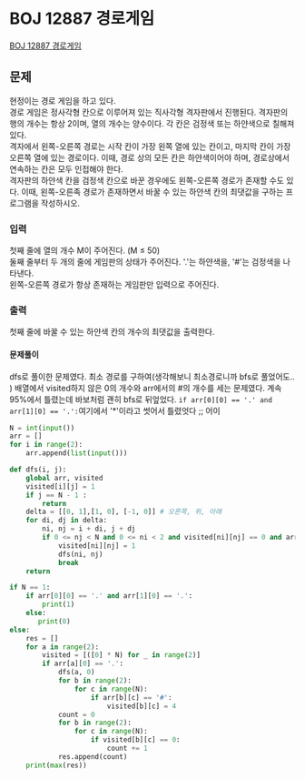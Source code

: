 # BOJ 12887 경로게임
[BOJ 12887 경로게임](https://www.acmicpc.net/problem/12887)

## 문제
현정이는 경로 게임을 하고 있다.  
경로 게임은 정사각형 칸으로 이루어져 있는 직사각형 격자판에서 진행된다. 격자판의 행의 개수는 항상 2이며, 열의 개수는 양수이다. 각 칸은 검정색 또는 하얀색으로 칠해져 있다.  
격자에서 왼쪽-오른쪽 경로는 시작 칸이 가장 왼쪽 열에 있는 칸이고, 마지막 칸이 가장 오른쪽 열에 있는 경로이다. 이때, 경로 상의 모든 칸은 하얀색이어야 하며, 경로상에서 연속하는 칸은 모두 인접해야 한다.  
격자판의 하얀색 칸을 검정색 칸으로 바꾼 경우에도 왼쪽-오른쪽 경로가 존재할 수도 있다. 이때, 왼쪽-오른족 경로가 존재하면서 바꿀 수 있는 하얀색 칸의 최댓값을 구하는 프로그램을 작성하시오.

### 입력
첫째 줄에 열의 개수 M이 주어진다. (M ≤ 50)  
둘째 줄부터 두 개의 줄에 게임판의 상태가 주어진다. '.'는 하얀색을, '#'는 검정색을 나타낸다.  
왼쪽-오른쪽 경로가 항상 존재하는 게임판만 입력으로 주어진다.

### 출력
첫째 줄에 바꿀 수 있는 하얀색 칸의 개수의 최댓값을 출력한다.

#### 문제풀이
dfs로 풀이한 문제였다. 최소 경로를 구하여(생각해보니 최소경로니까 bfs로 풀었어도.. ) 배열에서 visited하지 않은 0의 개수와 arr에서의 #의 개수를 세는 문제였다. 계속 95%에서 틀렸는데 바보처럼 괜히 bfs로 뒤엎었다. `if arr[0][0] == '.' and arr[1][0] == '.':`여기에서 '*'이라고 썻어서 틀렸엇다 ;; 어이 
```python
N = int(input())
arr = []
for i in range(2):
    arr.append(list(input()))

def dfs(i, j):
    global arr, visited
    visited[i][j] = 1
    if j == N - 1 :
        return
    delta = [[0, 1],[1, 0], [-1, 0]] # 오른쪽, 위, 아래
    for di, dj in delta:
        ni, nj = i + di, j + dj
        if 0 <= nj < N and 0 <= ni < 2 and visited[ni][nj] == 0 and arr[ni][nj] == '.':
            visited[ni][nj] = 1
            dfs(ni, nj)
            break
    return

if N == 1:
    if arr[0][0] == '.' and arr[1][0] == '.':
        print(1)
    else:
       print(0)
else:
    res = []
    for a in range(2):
        visited = [([0] * N) for _ in range(2)]
        if arr[a][0] == '.':
            dfs(a, 0)
            for b in range(2):
                for c in range(N):
                    if arr[b][c] == '#':
                        visited[b][c] = 4
            count = 0
            for b in range(2):
                for c in range(N):
                    if visited[b][c] == 0:
                        count += 1
            res.append(count)
    print(max(res))

```